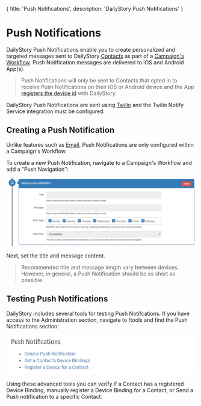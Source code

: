 {
title: 'Push Notifications',
description: 'DailyStory Push Notifications'
}
# Push Notifications
DailyStory Push Notifications enable you to create personalized and targeted messages sent to DailyStory [Contacts](/contacts) as part of a [Campaign's Workflow](/campaigns). Push Notification messages are delivered to iOS and Android App(s).

> Push Notifications will only be sent to Contacts that opted in to receive Push Notifications on their iOS or Android device and the App [registers the device id](/api/contact/#api-contact-registerdevice) with DailyStory.

DailyStory Push Notifications are sent using [Twilio](/integrations/twilio) and the Twilio Notify Service integration must be configured.

## Creating a Push Notification
Unlike features such as [Email](/emails), Push Notifications are only configured within a Campaign's Workflow.

To create a new Push Notification, navigate to a Campaign's Workflow and add a "Push Navigation":

![Push Notification](/articles/push-notifications/push-01.png "Push Notification")

Next, set the title and message content.

> Recommended title and message length vary between devices. However, in general, a Push Notification should be as short as possible.

## Testing Push Notifications
DailyStory includes several tools for testing Push Notifcations. If you have access to the Administration section, navigate to /tools and find the Push Notifications section:

![Push Notification Tools](/articles/push-notifications/push-02.png "Push Notification Tools")

Using these advanced tools you can verify if a Contact has a registered Device Binding, manually register a Device Binding for a Contact, or Send a Push notification to a specific Contact. 